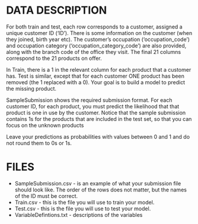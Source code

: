 # DATA DESCRIPTION

For both train and test, each row corresponds to a customer, assigned a unique customer ID (‘ID’). There is some information on the customer (when they joined, birth year etc). The customer’s occupation (‘occupation_code’) and occupation category (‘occupation_category_code’) are also provided, along with the branch code of the office they visit. The final 21 columns correspond to the 21 products on offer.

In Train, there is a 1 in the relevant column for each product that a customer has. Test is similar, except that for each customer ONE product has been removed (the 1 replaced with a 0). Your goal is to build a model to predict the missing product.

SampleSubmission shows the required submission format. For each customer ID, for each product, you must predict the likelihood that that product is one in use by the customer. Notice that the sample submission contains 1s for the products that are included in the test set, so that you can focus on the unknown products

Leave your predictions as probabilities with values between 0 and 1 and do not round them to 0s or 1s.

# FILES

- SampleSubmission.csv - is an example of what your submission file should look like. The order of the rows does not matter, but the names of the ID must be correct.
- Train.csv - this is the file you will use to train your model.
- Test.csv - this is the file you will use to test your model.
- VariableDefintions.txt - descriptions of the variables
